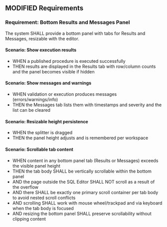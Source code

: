 ## MODIFIED Requirements

### Requirement: Bottom Results and Messages Panel

The system SHALL provide a bottom panel with tabs for Results and Messages, resizable with the editor.

#### Scenario: Show execution results

- WHEN a published procedure is executed successfully
- THEN results are displayed in the Results tab with row/column counts and the panel becomes visible if hidden

#### Scenario: Show messages and warnings

- WHEN validation or execution produces messages (errors/warnings/info)
- THEN the Messages tab lists them with timestamps and severity and the list can be cleared

#### Scenario: Resizable height persistence

- WHEN the splitter is dragged
- THEN the panel height adjusts and is remembered per workspace

#### Scenario: Scrollable tab content

- WHEN content in any bottom panel tab (Results or Messages) exceeds the visible panel height
- THEN the tab body SHALL be vertically scrollable within the bottom panel
- AND the page outside the SQL Editor SHALL NOT scroll as a result of the overflow
- AND there SHALL be exactly one primary scroll container per tab body to avoid nested scroll conflicts
- AND scrolling SHALL work with mouse wheel/trackpad and via keyboard when the tab body is focused
- AND resizing the bottom panel SHALL preserve scrollability without clipping content
